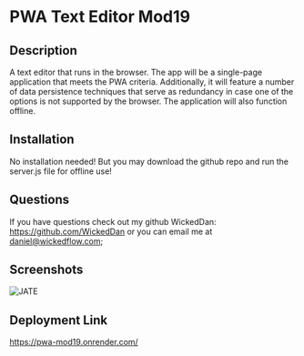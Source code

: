 # PWA Text Editor Mod19

## Description
A text editor that runs in the browser. The app will be a single-page application that meets the PWA criteria. Additionally, it will feature a number of data persistence techniques that serve as redundancy in case one of the options is not supported by the browser. The application will also function offline.
## Installation
No installation needed! But you may download the github repo and run the server.js file for offline use!
## Questions 
If you have questions check out my github WickedDan: https://github.com/WickedDan or you can email me at daniel@wickedflow.com;
## Screenshots
![JATE](https://github.com/user-attachments/assets/9dfd469b-363e-4767-8fdc-ac6ebd04ec1c)

## Deployment Link
https://pwa-mod19.onrender.com/
